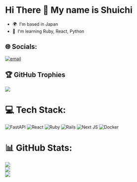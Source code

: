 Hi There 👋 My name is Shuichi
===============================================================================================================================

* 🌍  I'm based in Japan
* 🧠  I'm learning Ruby, React, Python


## 🌐 Socials:
[![email](https://img.shields.io/badge/Email-D14836?logo=gmail&logoColor=white)](mailto:fshu201031@gmail.com) 

## 🏆 GitHub Trophies
![](https://github-profile-trophy.vercel.app/?username=Shu1F&theme=radical&no-frame=false&no-bg=false&margin-w=4)

# 💻 Tech Stack:
![FastAPI](https://img.shields.io/badge/FastAPI-005571?style=for-the-badge&logo=fastapi) ![React](https://img.shields.io/badge/react-%2320232a.svg?style=for-the-badge&logo=react&logoColor=%2361DAFB) ![Ruby](https://img.shields.io/badge/ruby-%23CC342D.svg?style=for-the-badge&logo=ruby&logoColor=white) ![Rails](https://img.shields.io/badge/rails-%23CC0000.svg?style=for-the-badge&logo=ruby-on-rails&logoColor=white) ![Next JS](https://img.shields.io/badge/Next-black?style=for-the-badge&logo=next.js&logoColor=white) ![Docker](https://img.shields.io/badge/docker-%230db7ed.svg?style=for-the-badge&logo=docker&logoColor=white)
# 📊 GitHub Stats:
![](https://github-readme-stats.vercel.app/api?username=Shu1F&theme=shadow_blue&hide_border=false&include_all_commits=true&count_private=true)<br/>
![](https://nirzak-streak-stats.vercel.app/?user=Shu1F&theme=shadow_blue&hide_border=false)<br/>
![](https://github-readme-stats.vercel.app/api/top-langs/?username=Shu1F&theme=shadow_blue&hide_border=false&include_all_commits=true&count_private=true&layout=compact)

<!-- Proudly created with GPRM ( https://gprm.itsvg.in ) -->
